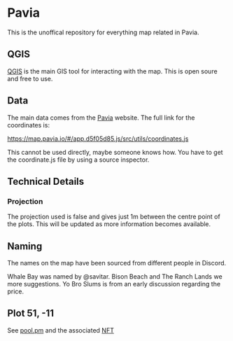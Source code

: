 # Pavia

This is the unoffical repository for everything map related in Pavia. 



## QGIS

[QGIS](qgis.org) is the main GIS tool for interacting with the map. This is open soure and free to use. 


## Data

The main data comes from the [Pavia](pavia.io) website. The full link for the coordinates is: 

https://map.pavia.io/#/app.d5f05d85.js/src/utils/coordinates.js

This cannot be used directly, maybe someone knows how. You have to get the coordinate.js file by using a source inspector. 



## Technical Details

### Projection
The projection used is false and gives just 1m between the centre point of the plots. This will be updated as more information becomes available.


## Naming

The names on the map have been sourced from different people in Discord. 

Whale Bay was named by @savitar. 
Bison Beach and The Ranch Lands we more suggestions. 
Yo Bro Slums is from an early discussion regarding the price. 

## Plot 51, -11

See [pool.pm](https://pool.pm/4bf184e01e0f163296ab253edd60774e2d34367d0e7b6cbc689b567d.PaviaPlus50Plus11) and the associated [NFT](https://pool.pm/bc6866562da6f459ad4cecbaf3f3581ba045b3f4de884e8b8615787c.ThePavia5011OxygenSale)
